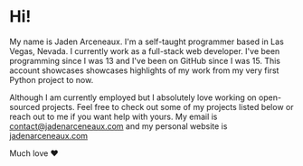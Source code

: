# Hi!
My name is Jaden Arceneaux. I'm a self-taught programmer based in Las Vegas, Nevada. I currently work as a full-stack web developer. I've been programming since I was 13 and I've been on GitHub since I was 15. This account showcases showcases highlights of my work from my very first Python project to now.

Although I am currently employed but I absolutely love working on open-sourced projects. Feel free to check out some of my projects listed below or reach out to me if you want help with yours. My email is [contact@jadenarceneaux.com](mailto://contact@jadenarceneaux.com) and my personal website is [jadenarceneaux.com](https://jadenarceneaux.com)

Much love ❤️
